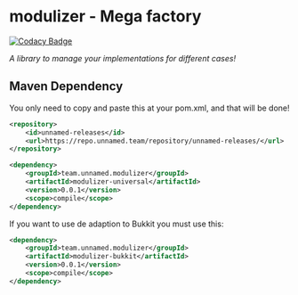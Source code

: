 # **modulizer - Mega factory**

[![Codacy Badge](https://api.codacy.com/project/badge/Grade/1ba0a7c0ece3482bad25fbe4dbf06bf8)](https://app.codacy.com/gh/unnamed/modulizer?utm_source=github.com&utm_medium=referral&utm_content=unnamed/modulizer&utm_campaign=Badge_Grade_Dashboard)

_A library to manage your implementations for different cases!_

## **Maven Dependency**
You only need to copy and paste this at your pom.xml, and that will be done!

````xml
<repository>
    <id>unnamed-releases</id>
    <url>https://repo.unnamed.team/repository/unnamed-releases/</url>
</repository>
````
````xml
<dependency>
    <groupId>team.unnamed.modulizer</groupId>
    <artifactId>modulizer-universal</artifactId>
    <version>0.0.1</version>
    <scope>compile</scope>
</dependency>
````

If you want to use de adaption to Bukkit you must use this:
````xml
<dependency>
    <groupId>team.unnamed.modulizer</groupId>
    <artifactId>modulizer-bukkit</artifactId>
    <version>0.0.1</version>
    <scope>compile</scope>
</dependency>
````
